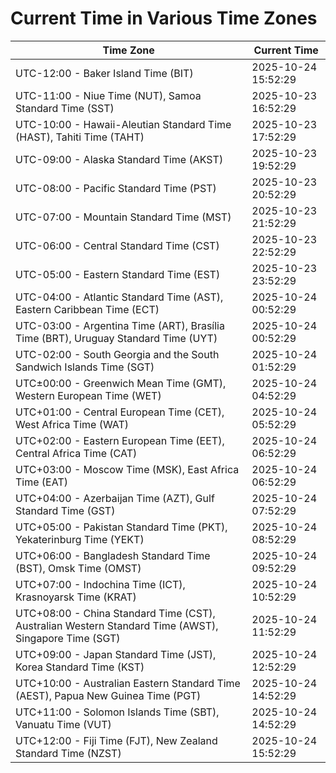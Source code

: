 # Current Time in Various Time Zones

| Time Zone | Current Time |
|-----------|--------------|
| UTC-12:00 - Baker Island Time (BIT) | 2025-10-24 15:52:29 |
| UTC-11:00 - Niue Time (NUT), Samoa Standard Time (SST) | 2025-10-23 16:52:29 |
| UTC-10:00 - Hawaii-Aleutian Standard Time (HAST), Tahiti Time (TAHT) | 2025-10-23 17:52:29 |
| UTC-09:00 - Alaska Standard Time (AKST) | 2025-10-23 19:52:29 |
| UTC-08:00 - Pacific Standard Time (PST) | 2025-10-23 20:52:29 |
| UTC-07:00 - Mountain Standard Time (MST) | 2025-10-23 21:52:29 |
| UTC-06:00 - Central Standard Time (CST) | 2025-10-23 22:52:29 |
| UTC-05:00 - Eastern Standard Time (EST) | 2025-10-23 23:52:29 |
| UTC-04:00 - Atlantic Standard Time (AST), Eastern Caribbean Time (ECT) | 2025-10-24 00:52:29 |
| UTC-03:00 - Argentina Time (ART), Brasília Time (BRT), Uruguay Standard Time (UYT) | 2025-10-24 00:52:29 |
| UTC-02:00 - South Georgia and the South Sandwich Islands Time (SGT) | 2025-10-24 01:52:29 |
| UTC±00:00 - Greenwich Mean Time (GMT), Western European Time (WET) | 2025-10-24 04:52:29 |
| UTC+01:00 - Central European Time (CET), West Africa Time (WAT) | 2025-10-24 05:52:29 |
| UTC+02:00 - Eastern European Time (EET), Central Africa Time (CAT) | 2025-10-24 06:52:29 |
| UTC+03:00 - Moscow Time (MSK), East Africa Time (EAT) | 2025-10-24 06:52:29 |
| UTC+04:00 - Azerbaijan Time (AZT), Gulf Standard Time (GST) | 2025-10-24 07:52:29 |
| UTC+05:00 - Pakistan Standard Time (PKT), Yekaterinburg Time (YEKT) | 2025-10-24 08:52:29 |
| UTC+06:00 - Bangladesh Standard Time (BST), Omsk Time (OMST) | 2025-10-24 09:52:29 |
| UTC+07:00 - Indochina Time (ICT), Krasnoyarsk Time (KRAT) | 2025-10-24 10:52:29 |
| UTC+08:00 - China Standard Time (CST), Australian Western Standard Time (AWST), Singapore Time (SGT) | 2025-10-24 11:52:29 |
| UTC+09:00 - Japan Standard Time (JST), Korea Standard Time (KST) | 2025-10-24 12:52:29 |
| UTC+10:00 - Australian Eastern Standard Time (AEST), Papua New Guinea Time (PGT) | 2025-10-24 14:52:29 |
| UTC+11:00 - Solomon Islands Time (SBT), Vanuatu Time (VUT) | 2025-10-24 14:52:29 |
| UTC+12:00 - Fiji Time (FJT), New Zealand Standard Time (NZST) | 2025-10-24 15:52:29 |
